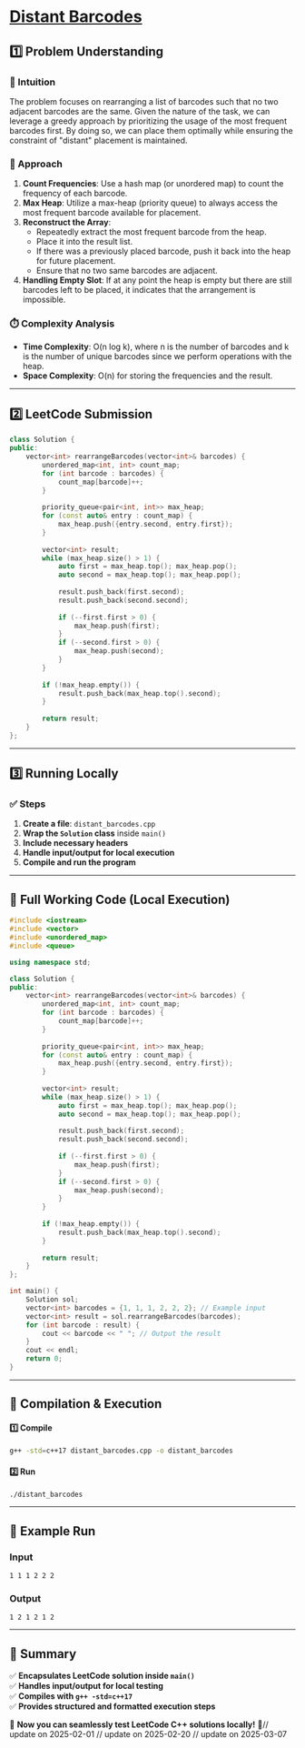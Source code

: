 # **[Distant Barcodes](https://leetcode.com/problems/distant-barcodes/description/)**  

## **1️⃣ Problem Understanding**  
### **📌 Intuition**  
The problem focuses on rearranging a list of barcodes such that no two adjacent barcodes are the same. Given the nature of the task, we can leverage a greedy approach by prioritizing the usage of the most frequent barcodes first. By doing so, we can place them optimally while ensuring the constraint of "distant" placement is maintained.

### **🚀 Approach**  
1. **Count Frequencies**: Use a hash map (or unordered map) to count the frequency of each barcode.
2. **Max Heap**: Utilize a max-heap (priority queue) to always access the most frequent barcode available for placement.
3. **Reconstruct the Array**:
   - Repeatedly extract the most frequent barcode from the heap.
   - Place it into the result list.
   - If there was a previously placed barcode, push it back into the heap for future placement.
   - Ensure that no two same barcodes are adjacent.
4. **Handling Empty Slot**: If at any point the heap is empty but there are still barcodes left to be placed, it indicates that the arrangement is impossible.

### **⏱️ Complexity Analysis**  
- **Time Complexity**: O(n log k), where n is the number of barcodes and k is the number of unique barcodes since we perform operations with the heap.
- **Space Complexity**: O(n) for storing the frequencies and the result.

---  

## **2️⃣ LeetCode Submission**  
```cpp
class Solution {
public:
    vector<int> rearrangeBarcodes(vector<int>& barcodes) {
        unordered_map<int, int> count_map;
        for (int barcode : barcodes) {
            count_map[barcode]++;
        }
        
        priority_queue<pair<int, int>> max_heap;
        for (const auto& entry : count_map) {
            max_heap.push({entry.second, entry.first});
        }
        
        vector<int> result;
        while (max_heap.size() > 1) {
            auto first = max_heap.top(); max_heap.pop();
            auto second = max_heap.top(); max_heap.pop();
            
            result.push_back(first.second);
            result.push_back(second.second);
            
            if (--first.first > 0) {
                max_heap.push(first);
            }
            if (--second.first > 0) {
                max_heap.push(second);
            }
        }
        
        if (!max_heap.empty()) {
            result.push_back(max_heap.top().second);
        }
        
        return result;
    }
};  
```  

---  

## **3️⃣ Running Locally**  
### **✅ Steps**  
1. **Create a file**: `distant_barcodes.cpp`  
2. **Wrap the `Solution` class** inside `main()`  
3. **Include necessary headers**  
4. **Handle input/output for local execution**  
5. **Compile and run the program**  

---  

## **📝 Full Working Code (Local Execution)**  
```cpp
#include <iostream>
#include <vector>
#include <unordered_map>
#include <queue>

using namespace std;

class Solution {
public:
    vector<int> rearrangeBarcodes(vector<int>& barcodes) {
        unordered_map<int, int> count_map;
        for (int barcode : barcodes) {
            count_map[barcode]++;
        }
        
        priority_queue<pair<int, int>> max_heap;
        for (const auto& entry : count_map) {
            max_heap.push({entry.second, entry.first});
        }
        
        vector<int> result;
        while (max_heap.size() > 1) {
            auto first = max_heap.top(); max_heap.pop();
            auto second = max_heap.top(); max_heap.pop();
            
            result.push_back(first.second);
            result.push_back(second.second);
            
            if (--first.first > 0) {
                max_heap.push(first);
            }
            if (--second.first > 0) {
                max_heap.push(second);
            }
        }
        
        if (!max_heap.empty()) {
            result.push_back(max_heap.top().second);
        }
        
        return result;
    }
};

int main() {
    Solution sol;
    vector<int> barcodes = {1, 1, 1, 2, 2, 2}; // Example input
    vector<int> result = sol.rearrangeBarcodes(barcodes);
    for (int barcode : result) {
        cout << barcode << " "; // Output the result
    }
    cout << endl;
    return 0;
}
```  

---  

## **🔧 Compilation & Execution**  
#### **1️⃣ Compile**  
```bash
g++ -std=c++17 distant_barcodes.cpp -o distant_barcodes
```  

#### **2️⃣ Run**  
```bash
./distant_barcodes
```  

---  

## **🎯 Example Run**  
### **Input**  
```
1 1 1 2 2 2
```  
### **Output**  
```
1 2 1 2 1 2 
```  

---  

## **📌 Summary**  
✅ **Encapsulates LeetCode solution inside `main()`**  
✅ **Handles input/output for local testing**  
✅ **Compiles with `g++ -std=c++17`**  
✅ **Provides structured and formatted execution steps**  

🚀 **Now you can seamlessly test LeetCode C++ solutions locally!** 🚀// update on 2025-02-01
// update on 2025-02-20
// update on 2025-03-07
